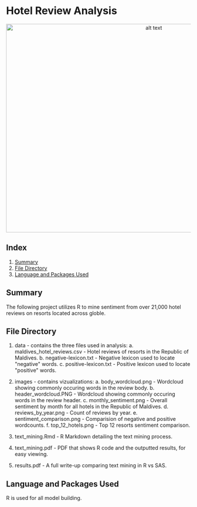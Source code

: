 # Hotel Review Analysis

<p align="center">
<img src="https://github.com/ianjeffries/text-sentiment-analysis/blob/master/images/header_wordcloud.PNG" alt="alt text" width="790" height="570">
</p>

## Index 
1. [Summary](https://github.com/imverma/-Hotel-Review-Analysis#summary)
2. [File Directory](https://github.com/imverma/-Hotel-Review-Analysis#file-directory)
3. [Language and Packages Used](https://github.com/imverma/-Hotel-Review-Analysis#language-and-packages-used)


## Summary 
The following project utilizes R to mine sentiment from over 21,000 hotel reviews on resorts located across globle.

## File Directory

1. data - contains the three files used in analysis:
         a. maldives_hotel_reviews.csv - Hotel reviews of resorts in the Republic of Maldives.
         b. negative-lexicon.txt - Negative lexicon used to locate "negative" words.
         c. positive-lexicon.txt - Positive lexicon used to locate "positive" words.

2. images - contains vizualizations:
         a. body_wordcloud.png - Wordcloud showing commonly occuring words in the review body.
         b. header_wordcloud.PNG - Wordcloud showing commonly occuring words in the review header.
         c. monthly_sentiment.png - Overall sentiment by month for all hotels in the Republic of Maldives.
         d. reviews_by_year.png - Count of reviews by year.
         e. sentiment_comparison.png - Comparision of negative and positive wordcounts.
         f. top_12_hotels.png - Top 12 resorts sentiment comparison.

3. text_mining.Rmd - R Markdown detailing the text mining process.

4. text_mining.pdf - PDF that shows R code and the outputted results, for easy viewing.

5. results.pdf - A full write-up comparing text mining in R vs SAS.

## Language and Packages Used

R is used for all model building.


